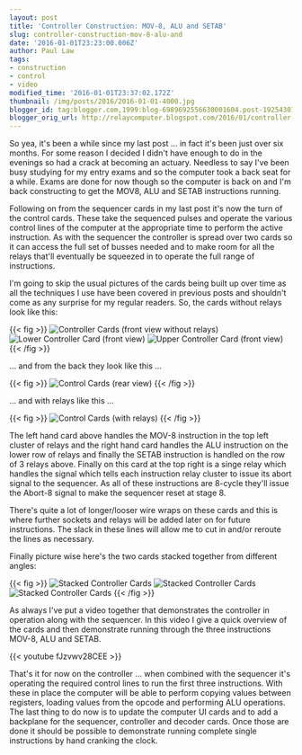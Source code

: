 ```yaml
---
layout: post
title: 'Controller Construction: MOV-8, ALU and SETAB'
slug: controller-construction-mov-8-alu-and
date: '2016-01-01T23:23:00.006Z'
author: Paul Law
tags:
- construction
- control
- video
modified_time: '2016-01-01T23:37:02.172Z'
thumbnail: /img/posts/2016/2016-01-01-4000.jpg
blogger_id: tag:blogger.com,1999:blog-6989692556630001604.post-1925430100973632520
blogger_orig_url: http://relaycomputer.blogspot.com/2016/01/controller-construction-mov-8-alu-and.html
---
```


So yea, it's been a while since my last post ... in fact it's been just over 
six months. For some reason I decided I didn't have enough to do in the 
evenings so had a crack at becoming an actuary. Needless to say I've been busy 
studying for my entry exams and so the computer took a back seat for a while. 
Exams are done for now though so the computer is back on and I'm back 
constructing to get the MOV8, ALU and SETAB instructions running.

Following on from the sequencer cards in my last post it's now the turn of 
the control cards. These take the sequenced pulses and operate the various 
control lines of the computer at the appropriate time to perform the active 
instruction. As with the sequencer the controller is spread over two cards so 
it can access the full set of busses needed and to make room for all the 
relays that'll eventually be squeezed in to operate the full range of 
instructions.

I'm going to skip the usual pictures of the cards 
being built up over time as all the techniques I use have been covered in 
previous posts and shouldn't come as any surprise for my regular readers. So, 
the cards without relays look like this:

{{< fig >}}
![Controller Cards (front view without relays)](/img/posts/2016/2016-01-01-0000.jpg)
![Lower Controller Card (front view)](/img/posts/2016/2016-01-01-0001.jpg)
![Upper Controller Card (front view)](/img/posts/2016/2016-01-01-0002.jpg)
{{< /fig >}}

... and from the back they look like this ...

{{< fig >}}
![Control Cards (rear view)](/img/posts/2016/2016-01-01-0003.jpg)
{{< /fig >}}

... and with relays like this ...

{{< fig >}}
![Control Cards (with relays)](/img/posts/2016/2016-01-01-0004.jpg)
{{< /fig >}}

The left hand card above handles the MOV-8 instruction in the top 
left cluster of relays and the right hand card handles the ALU instruction on 
the lower row of relays and finally the SETAB instruction is handled on the 
row of 3 relays above. Finally on this card at the top right is a singe relay 
which handles the signal which tells each instruction relay cluster to issue 
its abort signal to the sequencer. As all of these instructions are 8-cycle 
they'll issue the Abort-8 signal to make the sequencer reset at stage 8.

There's quite a lot of longer/looser wire wraps on these cards and 
this is where further sockets and relays will be added later on for future 
instructions. The slack in these lines will allow me to cut in and/or reroute 
the lines as necessary.

Finally picture wise here's the two cards 
stacked together from different angles:

{{< fig >}}
![Stacked Controller Cards](/img/posts/2016/2016-01-01-0005.jpg)
![Stacked Controller Cards](/img/posts/2016/2016-01-01-0006.jpg)
![Stacked Controller Cards](/img/posts/2016/2016-01-01-0007.jpg)
{{< /fig >}}

As 
always I've put a video together that demonstrates the controller in operation 
along with the sequencer. In this video I give a quick overview of the cards 
and then demonstrate running through the three instructions MOV-8, ALU and 
SETAB.

{{< youtube fJzvwv28CEE >}}

That's it for now on the controller ... 
when combined with the sequencer it's operating the required control lines to 
run the first three instructions. With these in place the computer will be 
able to perform copying values between registers, loading values from the 
opcode and performing ALU operations. The last thing to do now is to update 
the computer UI cards and to add a backplane for the sequencer, controller and 
decoder cards. Once those are done it should be possible to demonstrate 
running complete single instructions by hand cranking the clock. 

